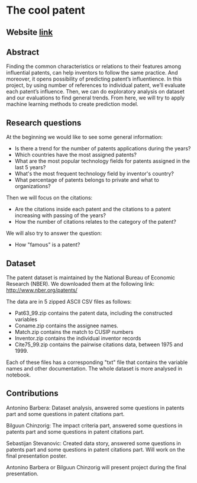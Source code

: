 # The cool patent

## Website [link](https://antonino-barbera.github.io/seanbi/)

## Abstract
Finding the common characteristics or relations to their features among influential patents, can help inventors to follow the same practice. And moreover, it opens possibility of predicting patent’s influentience. In this project, by using number of references to individual patent, we’ll evaluate each patent’s influence. Then, we can do exploratory analysis on dataset and our evaluations to find general trends. From here, we will try to apply machine learning methods to create prediction model. 

## Research questions
At the beginning we would like to see some general information:
* Is there a trend for the number of patents applications during the years? 
* Which countries have the most assigned patents? 
* What are the most popular technology fields for patents assigned in the last 5 years?
* What's the most frequent technology field by inventor's country? 
* What percentage of patents belongs to private and what to organizations?

Then we will focus on the citations:
* Are the citations inside each patent and the citations to a patent increasing with passing of the years?
* How the number of citations relates to the category of the patent?

We will also try to answer the question: 
* How "famous" is a patent?

## Dataset
The patent dataset is maintained by the National Bureau of Economic Research (NBER). We downloaded them at the following link: http://www.nber.org/patents/

The data are in 5 zipped ASCII CSV files as follows:
* Pat63_99.zip contains the patent data, including the constructed variables
* Coname.zip contains the assignee names.
* Match.zip contains the match to CUSIP numbers
* Inventor.zip contains the individual inventor records
* Cite75_99.zip contains the pairwise citations data, between 1975 and 1999.

Each of these files has a corresponding "txt" file that contains the variable names and other documentation. The whole dataset is more analysed in notebook.


## Contributions
Antonino Barbera: Dataset analysis, answered some questions in patents part and some questions in patent citations part.

Bilguun Chinzorig: The impact criteria part, answered some questions in patents part and some questions in patent citations part.

Sebastijan Stevanovic: Created data story, answered some questions in patents part and some questions in patent citations part. Will work on the final presentation poster.

Antonino Barbera or Bilguun Chinzorig will present project during the final presentation. 

